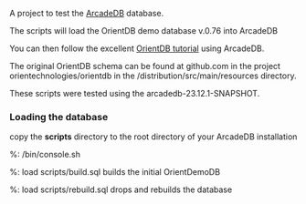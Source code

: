 
A project to test the [ArcadeDB](https://arcadedb.com) database.

The scripts will load the OrientDB demo database v.0.76 into ArcadeDB

You can then follow the excellent [OrientDB tutorial](http://www.orientdb.com/docs/last/gettingstarted/demodb/DemoDB-Introduction.html) using ArcadeDB.

The original OrientDB schema can be found at github.com in the project orientechnologies/orientdb in the /distribution/src/main/resources directory.

These scripts were tested using the arcadedb-23.12.1-SNAPSHOT.

### Loading the database

copy the <b>scripts</b> directory to the root directory of your ArcadeDB installation

%: /bin/console.sh

%: load scripts/build.sql builds the initial OrientDemoDB

%: load scripts/rebuild.sql drops and rebuilds the database

